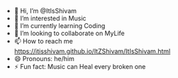 - 👋 Hi, I’m @ItIsShivam
- 👀 I’m interested in Music
- 🌱 I’m currently learning Coding
- 💞️ I’m looking to collaborate on MyLife
- 📫 How to reach me https://itisshivam.github.io/ItZShivam/ItIsShivam.html
- 😄 Pronouns: he/him
- ⚡ Fun fact: Music can Heal every broken one

<!---
ItIsShivam/ItIsShivam is a ✨ special ✨ repository because its `README.md` (this file) appears on your GitHub profile.
You can click the Preview link to take a look at your changes.
--->
